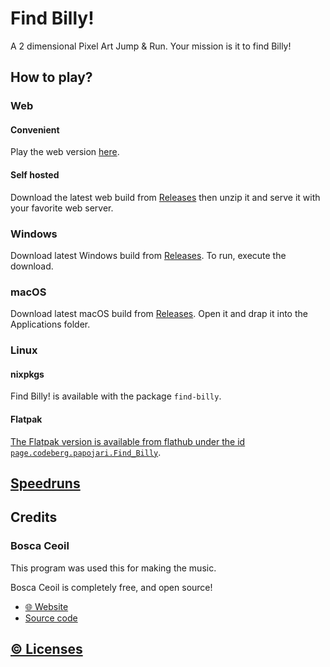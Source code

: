# Find Billy!

A 2 dimensional Pixel Art Jump & Run. Your mission is it to find Billy!

## How to play?

### Web

#### Convenient

Play the web version [here](https://annaaurora.eu/find-billy).

#### Self hosted

Download the latest web build from [Releases](https://codeberg.org/papojari/Find-Billy/releases) then unzip it and serve it with your favorite web server.

### Windows

Download latest Windows build from [Releases](https://codeberg.org/papojari/Find-Billy/releases). To run, execute the download.

### macOS

Download latest macOS build from [Releases](https://codeberg.org/papojari/Find-Billy/releases). Open it and drap it into the Applications folder.

### Linux

#### nixpkgs

Find Billy! is available with the package `find-billy`.

#### Flatpak

[The Flatpak version is available from flathub under the id `page.codeberg.papojari.Find_Billy`](https://flathub.org/apps/page.codeberg.papojari.Find_Billy).

## [Speedruns](speedruns.md)

## Credits

### Bosca Ceoil

This program was used this for making the music.

Bosca Ceoil is completely free, and open source!

- [🌐 Website](https://boscaceoil.net/)
- [Source code](https://github.com/Terry/boscaceoil)

## [©️ Licenses](LICENSE.md)
